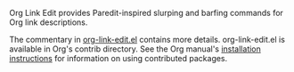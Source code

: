 Org Link Edit provides Paredit-inspired slurping and barfing commands
for Org link descriptions.

The commentary in [org-link-edit.el][el] contains more details.
org-link-edit.el is available in Org's contrib directory.  See the Org
manual's [installation instructions][install] for information on using
contributed packages.

[el]: https://github.com/kyleam/org-link-edit/blob/master/org-link-edit.el
[install]: http://orgmode.org/org.html#Installation
